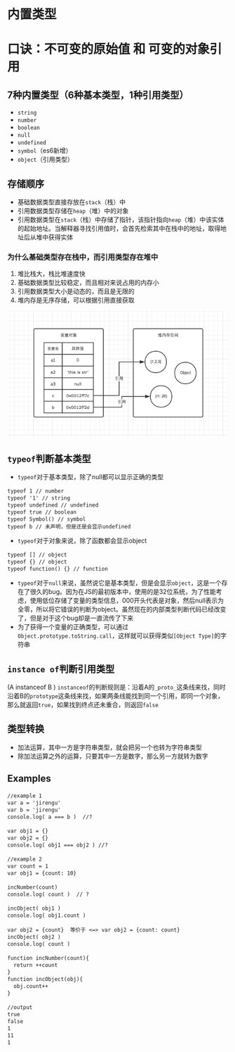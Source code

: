 # 内置类型

# 口诀：不可变的原始值 和 可变的对象引用
## 7种内置类型（6种基本类型，1种引用类型）
* `string`
* `number`
* `boolean`
* `null`
* `undefined`
* `symbol`（es6新增）
* `object`（引用类型）

## 存储顺序
* 基础数据类型直接存放在`stack`（栈）中
* 引用数据类型存储在`heap`（堆）中的对象
* 引用数据类型在`stack`（栈）中存储了指针，该指针指向`heap`（堆）中该实体的起始地址。当解释器寻找引用值时，会首先检索其中在栈中的地址，取得地址后从堆中获得实体

### 为什么基础类型存在栈中，而引用类型存在堆中
1. 堆比栈大，栈比堆速度快
2. 基础数据类型比较稳定，而且相对来说占用的内存小
3. 引用数据类型大小是动态的，而且是无限的
4. 堆内存是无序存储，可以根据引用直接获取

![](./assets/builtInType-1.png)

## `typeof`判断基本类型
* `typeof`对于基本类型，除了null都可以显示正确的类型
```
typeof 1 // number
typeof '1' // string
typeof undefined // undefined
typeof true // boolean
typeof Symbol() // symbol
typeof b // 未声明，但是还是会显示undefined
```
* `typeof`对于对象来说，除了函数都会显示object
```
typeof [] // object
typeof {} // object
typeof function() {} // function
```
* `typeof`对于`null`来说，虽然说它是基本类型，但是会显示`object`，这是一个存在了很久的bug。因为在JS的最初版本中，使用的是32位系统，为了性能考虑，使用低位存储了变量的类型信息，000开头代表是对象，然后null表示为全零，所以将它错误的判断为object。虽然现在的内部类型判断代码已经改变了，但是对于这个bug却是一直流传了下来
* 为了获得一个变量的正确类型，可以通过 `Object.prototype.toString.call`，这样就可以获得类似`[Object Type]`的字符串

## `instance of`判断引用类型
 (A instanceof B ) `instanceof`的判断规则是：沿着A的`_proto_`这条线来找，同时沿着B的`prototype`这条线来找，如果两条线能找到同一个引用，即同一个对象，那么就返回`true`，如果找到终点还未重合，则返回`false`

## 类型转换
* 加法运算，其中一方是字符串类型，就会把另一个也转为字符串类型
* 除加法运算之外的运算，只要其中一方是数字，那么另一方就转为数字

## Examples
```
//example 1
var a = 'jirengu'
var b = 'jirengu'
console.log( a === b )  //?

var obj1 = {}
var obj2 = {}
console.log( obj1 === obj2 ) //?

//example 2
var count = 1
var obj1 = {count: 10}

incNumber(count)
console.log( count )  // ?

incObject( obj1 )
console.log( obj1.count )

var obj2 = {count}  等价于 <=> var obj2 = {count: count}
incObject( obj2 )
console.log( count )

function incNumber(count){
  return ++count
}
function incObject(obj){
  obj.count++
}

//output
true
false
1
11
1
```